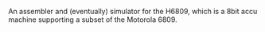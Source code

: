 An assembler and (eventually) simulator for the H6809, which is a 8bit accu
machine supporting a subset of the Motorola 6809.
